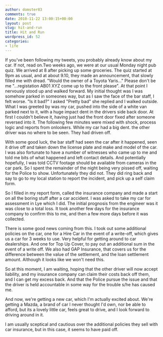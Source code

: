 ```yaml
---
author: domster83
comments: true
date: 2010-11-22 13:00:15+00:00
layout: post
slug: hit-and-run
title: Hit and Run
wordpress_id: 52
categories:
- life
---
```


If you've been following my tweets, you probably already know about my car. If not, read on.Two weeks ago, we were at our usual Monday night pub quiz. We arrived at 8 after picking up some groceries. The quiz started at 9pm as usual, and at about 9.10, they made an announcement, that slowly filled me with dread. "Would the owner of a Toyota Yaris..." Please don't be me "...registation AB01 XYZ come up to the front please". At that point I nervously stood up and walked forward. My initial thought was I was somehow parked in someones way, but as I saw the face of the bar staff, I felt worse.
"Is it bad?" I asked
"Pretty bad" she replied and I walked outside.
What I was greeted by was my car, pushed into the side of a white van parked next to it, with a huge impact dent in the drivers side back door. At first I couldn't believe it, having just had the front door fixed after someone reversed into it. The following few minutes were mixed with shock, process logic and reports from onlookers. While my car had a big dent. the other driver was no where to be seen. They had driven off.




With some good luck, the bar staff had seen the car after it happened, seen it drive off and taken down the license plate and make and model of the car. I was also fortunate to have a number of witnesses who came up to me and told me bits of what happened and left contact details. And potentially hopefully, I was told CCTV footage should be available from cameras in the car park. So I spent the remainder of the night being very pissed off, waiting for the Police to show. Unfortunately they did not. They did ring back and say to go to my local station to report the incident, and pick up a self claim form.




So I filled in my report form, called the insurance company and made a start on all the boring stuff after a car accident. I was asked to take my car for assessment in Lye which I did. The initial prognosis from the engineer was it was close to a total loss. It took another few days for the insurance company to confirm this to me, and then a few more days before it was collected.




There is some good news coming from this. I took out some additional policies on the car, one for a Hire Car in the event of a write-off, which gives us a car for 3 weeks to use. Very helpful for getting around to car dealerships. And one for Top Up Cover, to pay out an additional sum in the event of a write off. We also had GAP Insurance, that covers us for the difference between the value of the settlement, and the loan settlement amount. Although it looks like we won't need this.




So at this moment, I am waiting, hoping that the other driver will now accept liability, and my insurance company can claim their costs back off them, and I can get my excess back. And that the Police pursue the issue and that the driver is held accountable in some way for the trouble s/he has caused me.




And now, we're getting a new car, which I'm actually excited about. We're getting a Mazda, a brand of car I never thought I'd own, nor be able to afford, but its a lovely little car, feels great to drive, and I look forward to driving around in it.




I am usually sceptical and cautious over the additional policies they sell with car insurance, but in this case, it seems to have paid off.
